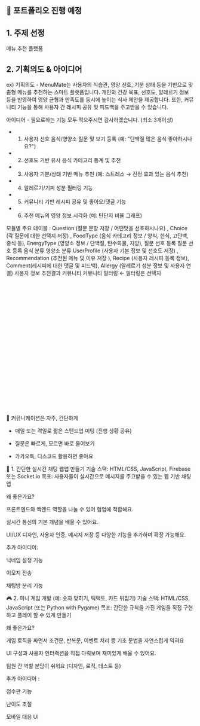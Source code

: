 ## 📂 포트폴리오 진행 예정

## 1. 주제 선정
메뉴 추천 플랫폼

## 2. 기획의도 & 아이디어

ex)
기획의도 - MenuMate는 사용자의 식습관, 영양 선호, 기분 상태 등을 기반으로 맞춤형 메뉴를 추천하는 스마트 플랫폼입니다.
 개인의 건강 목표, 선호도, 알레르기 정보 등을 반영하여 영양 균형과 만족도를 동시에 높이는 식사 제안을 제공합니다.
 또한, 커뮤니티 기능을 통해 사용자 간 레시피 공유 및 피드백을 주고받을 수 있습니다.

아이디어 - 필요로하는 기능 모두 적으주시면 감사하겠습니다. (최소 3개이상)
- 1. 사용자 선호 음식/영양소 질문 및 보기 등록 (예: "단백질 많은 음식 좋아하시나요?")
- 2. 선호도 기반 유사 음식 카테고리 통계 및 추천
- 3. 사용자 기분/상태 기반 메뉴 추천 (예: 스트레스 → 진정 효과 있는 음식 추천)
- 4. 알레르기/기피 성분 필터링 기능
- 5. 커뮤니티 기반 레시피 공유 및 좋아요/댓글 기능
- 6. 추천 메뉴의 영양 정보 시각화 (예: 탄단지 비율 그래프)

모듈별 주요 테이블 : Question (질문 문항 저장 / 어떤맛을 선호하시나요) , Choice (각 질문에 대한 선택지 저장) , FoodType (음식 카테고리 정보 / 양식, 한식, 고단백, 중식 등), EnergyType (영양소 정보 / 단백질, 탄수화물, 지방),
                      질문 선호 등록                                    질문 선호 등록                            음식 분류                                                영양소 분류
                    UserProfile (사용자 기본 정보 및 선호도 저장) , Recommendation (추천된 메뉴 및 이유 저장 ), Recipe (사용자 레시피 등록 정보), Comment(레시피에 대한 댓글 및 피드백), Allergy (알레르기 성분 정보 및 사용자 연결)
                    사용자 정보                                        추천결과                                커뮤니티                          커뮤니티                                필터링 ← 필터링은 선택지






<br>
<br>
<br>
<br>
<br>
<br>
<br>
<br>
<br>
<br>
<br>
<br>
<br>
<br>
<br>
<br>
<br>
<br>
<br>
<br>































💬  커뮤니케이션은 자주, 간단하게

- 매일 또는 격일로 짧은 스탠드업 미팅 (진행 상황 공유)

- 질문은 빠르게, 모르면 바로 물어보기

- 카카오톡, 디스코드 활용하면 좋아요


💬 1. 간단한 실시간 채팅 웹앱 만들기
기술 스택: HTML/CSS, JavaScript, Firebase 또는 Socket.io 목표: 사용자들이 실시간으로 메시지를 주고받을 수 있는 웹 기반 채팅 앱

왜 좋은가요?

프론트엔드와 백엔드 역할을 나눌 수 있어 협업에 적합해요.

실시간 통신의 기본 개념을 배울 수 있어요.

UI/UX 디자인, 사용자 인증, 메시지 저장 등 다양한 기능을 추가하며 확장 가능해요.

추가 아이디어:

닉네임 설정 기능

이모지 전송

채팅방 분리 기능

🎮 2. 미니 게임 개발 (예: 숫자 맞히기, 틱택토, 카드 뒤집기)
기술 스택: HTML/CSS, JavaScript (또는 Python with Pygame) 목표: 간단한 규칙을 가진 게임을 직접 구현하고 플레이 할 수 있게 만들기

왜 좋은가요?

게임 로직을 짜면서 조건문, 반복문, 이벤트 처리 등 기초 문법을 자연스럽게 익혀요

UI 구성과 사용자 인터랙션을 직접 다뤄보며 재미있게 배울 수 있어요.

팀원 간 역할 분담이 쉬워요 (디자인, 로직, 테스트 등)

추가 아이디어 : 

점수판 기능

난이도 조절

모바일 대응 UI

